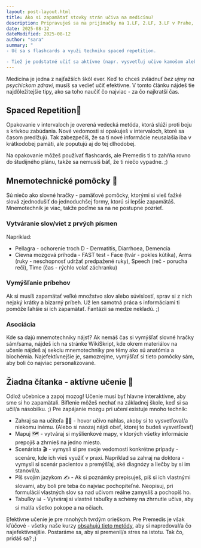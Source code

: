 ```yaml
---
layout: post-layout.html
title: Ako si zapamätať stovky strán učiva na medicínu?
description: Pripravuješ sa na prijímačky na 1.LF, 2.LF, 3.LF v Prahe, MED MUNI v Brne, či LFUK v Bratislave, ale nevieš si rady s kvantami učiva? V tomto článku sa dozvieš, ako to môžeš zvládnuť bez toho, aby si sa zapotil/a.
date: 2025-08-12
dateModified: 2025-08-12
author: "sara"
summary: "
- Uč sa s flashcards a využi techniku spaced repetition.

- Tiež je podstatné učiť sa aktívne (napr. vysvetľuj učivo kamošom alebo si vyrábaj mind maps)"
---
```


Medicína je jedna z najťažších škôl ever. Keď to chceš zvládnuť *bez ujmy na psychickom zdraví*, musíš sa vedieť učiť efektívne. V tomto článku nájdeš tie najdôležitejšie tipy, ako sa toho naučiť čo najviac - za čo najkratší čas. 

## Spaced Repetition🔁
Opakovanie v intervaloch je overená vedecká metóda, ktorá slúži proti boju s krivkou zabúdania. Nové vedomosti si opakuješ v intervaloch, ktoré sa časom predlžujú. Tak zabezpečíš, že sa ti nové informácie neusalašia iba v krátkodobej pamäti, ale poputujú aj do tej dlhodobej.

Na opakovanie môžeš používať flashcards, ale Premedis ti to zahŕňa rovno do študijného plánu, takže sa nemusíš báť, že ti niečo vypadne. ;) 


## Mnemotechnické pomôcky 🎯
Sú niečo ako slovné hračky - pamäťové pomôcky, ktorými si vieš ťažké slová zjednodušiť do jednoduchšej formy, ktorú si lepšie zapamätáš. Mnemotechník je viac, takže poďme sa na ne postupne pozrieť.

### Vytváranie slov/viet z prvých písmen
Napríklad:
- Pellagra - ochorenie troch D - Dermatitis, Diarrhoea, Demencia
- Cievna mozgová príhoda - FAST test - Face (tvár - pokles kútika), Arms (ruky - neschopnosť udržať predpažené ruky), Speech (reč - porucha reči), Time (čas - rýchlo volať záchranku)

### Vymýšľanie príbehov
Ak si musíš zapamätať veľké množstvo slov alebo súvislostí, sprav si z nich nejaký krátky a bizarný príbeh. Už len samotná práca s informáciami ti pomôže ľahšie si ich zapamätať. Fantázii sa medze nekladú. ;)

### Asociácia

Kde sa dajú mnemotechniky nájsť? Ak nemáš čas si vymýšľať slovné hračky sám/sama, nájdeš ich na stránke WikiSkript, kde okrem materiálov na učenie nájdeš aj sekciu mnemotechniky pre témy ako sú anatómia a biochémia.
Najefektívnejšie je, samozrejme, vymýšľať si tieto pomôcky sám, aby boli čo najviac personalizované.

## Žiadna čítanka - aktívne učenie 🤔
Odlož učebnice a zapoj mozog! Učenie musí byť hlavne interaktívne, aby sme si ho zapamätali. Biflenie môžeš nechať na základnej škole, keď si sa učil/a násobilku. ;)
Pre zapájanie mozgu pri učení existuje mnoho techník:
- Zahraj sa na učiteľa 🧑‍🏫 - hovor učivo nahlas, akoby si to vysvetľoval/a niekomu inému. (Alebo si naozaj nájdi obeť, ktorej to budeš vysvetľovať)
- Mapuj 🗺️ - vytváraj si myšlienkové mapy, v ktorých všetky informácie prepojíš a zhrnieš na jedno miesto.
- Scenárista 🎬 - vymysli si pre svoje vedomosti konkrétne prípady - scenáre, kde ich vieš využiť v praxi. Napríklad sa zahraj na doktora - vymysli si scenár pacientov a premýšľaj, aké diagnózy a liečby by si im stanovil/a.
- Píš svojim jazykom ✍️ - Ak si poznámky prepisuješ, píš si ich vlastnými slovami, aby boli pre teba čo najviac pochopiteľné. Neopisuj, pri formulácií vlastných slov sa nad učivom reálne zamyslíš a pochopíš ho.
- Tabuľky 📊 - Vytváraj si vlastné tabuľky a schémy na zhrnutie učiva, aby si mal/a všetko pokope a na očiach.

Efektívne učenie je pre mnohých tvrdým orieškom. Pre Premedis je však kľúčové - všetky naše kurzy [obsahujú tieto metódy](/sk/nasa-metoda/), aby si napredoval/a čo najefektívnejšie. Postaráme sa, aby si premenil/a stres na istotu. Tak čo, pridáš sa? ;)
